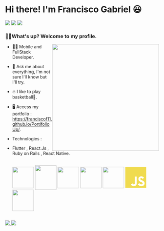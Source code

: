 <div>
  <h1 align="left">Hi there! I'm Francisco Gabriel</a> 😃️</h1>
  
  <div align="left">
    <a href="https://www.linkedin.com/in/franciscossg/" target="_blank"><img src="https://img.shields.io/badge/-LinkedIn-%230077B5?style=for-the-badge&logo=linkedin&logoColor=white" target="_blank"></a> </a>
    <a href="https://contate.me/Franciscof11"><img src="https://img.shields.io/badge/WhatsApp-25D366?style=for-the-badge&logo=whatsapp&logoColor=white"></a>
    <a href ="mailto:franciscogabrielf11@gmail.com"><img src="https://img.shields.io/badge/Gmail-D14836?style=for-the-badge&logo=gmail&logoColor=white"></a>
</div>

<h3>🤙🏼What's up? Welcome to my profile.</h3>

<img height="350" width="350" align="right" src="https://o.remove.bg/downloads/1ef6c5b7-72a7-4908-ade9-51ce38a5d713/programming-concept-illustration_114360-1351-removebg-preview.png"/>

<p>

- 👨‍💻 Mobile and FullStack Developer.
 
- 💬 Ask me about everything, I'm not sure I'll know but I'll try.

- 🔥 I like to play basketball🏀.

- 🖥 Access my portfolio : https://franciscof11.github.io/PortifolioUp/.
  
- Technologies : 
- Flutter , React.Js , Ruby on Rails , React Native.
  <div align="left"><br>
  <img align="center" height="70" width="70" src="https://cdn.icon-icons.com/icons2/2107/PNG/512/file_type_flutter_icon_130599.png">
  <img align="center" height="80" width="70" src="https://i.imgur.com/wK3y9wi.png">
  <img align="center" height="70" width="70" src="https://cdn.icon-icons.com/icons2/2415/PNG/512/ruby_plain_wordmark_logo_icon_146362.png">
  <img align="center" height="70" width="70" src="https://cdn.icon-icons.com/icons2/2107/PNG/512/file_type_rails_icon_130210.png">
  <img align="center" height="70" width="70" src="https://cdn.icon-icons.com/icons2/2415/PNG/512/react_original_wordmark_logo_icon_146375.png">
  <img align="center" height="70" width="70" src="https://raw.githubusercontent.com/devicons/devicon/master/icons/javascript/javascript-plain.svg">
  <img align="center" height="70" width="70" src="https://cdn.icon-icons.com/icons2/2415/PNG/512/typescript_original_logo_icon_146317.png">
  </div><br>

<div align="left">
  <a href="https://github.com/Franciscof11">
  <img height="150em" src = "https://github-readme-stats.vercel.app/api?username=Franciscof11&count_private=true&theme=gotham&show_icons=true&include_all_commits=true" />
  <img height="150em" src="https://github-readme-stats.vercel.app/api/top-langs/?username=Franciscof11&layout=compact&&hide=SCSS,HTML,CSS,shell,java,makefile,Cmake,starlark,Objective-C%2B%2B,c%2B%2B&theme=gotham&langs_count=4&card_width=380"/>
</div>


